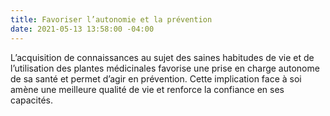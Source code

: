 ```yaml
---
title: Favoriser l’autonomie et la prévention
date: 2021-05-13 13:58:00 -04:00
---
```


L’acquisition de connaissances au sujet des saines habitudes de vie et de l’utilisation des plantes médicinales favorise une prise en charge autonome de sa santé et permet d’agir en prévention. Cette implication face à soi amène une meilleure qualité de vie et renforce la confiance en ses capacités.